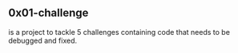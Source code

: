 ## 0x01-challenge
is a project to tackle 5 challenges containing code that needs to be debugged and fixed.
